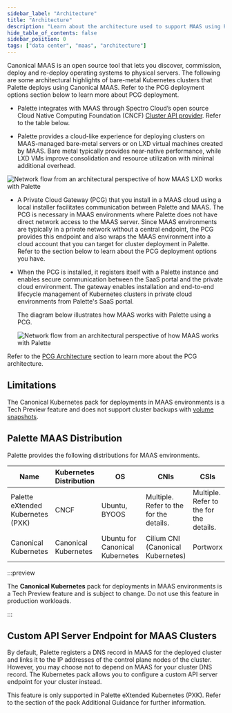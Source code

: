 ```yaml
---
sidebar_label: "Architecture"
title: "Architecture"
description: "Learn about the architecture used to support MAAS using Palette"
hide_table_of_contents: false
sidebar_position: 0
tags: ["data center", "maas", "architecture"]
---
```


Canonical MAAS is an open source tool that lets you discover, commission, deploy and re-deploy operating systems to
physical servers. The following are some architectural highlights of bare-metal Kubernetes clusters that Palette deploys
using Canonical MAAS. Refer to the PCG deployment options section below to learn more about PCG deployment.

- Palette integrates with MAAS through Spectro Cloud’s open source Cloud Native Computing Foundation (CNCF)
  [Cluster API provider](https://github.com/spectrocloud/cluster-api-provider-maas). Refer to the table below.

- Palette provides a cloud-like experience for deploying clusters on MAAS-managed bare-metal servers or on LXD virtual machines created by MAAS. Bare metal typically provides near-native performance, while LXD VMs improve consolidation and resource utilization with minimal additional overhead.

![Network flow from an architectural perspective of how MAAS LXD works with Palette](/clusters_data-center_maas_arch-diagram-maas-lxd_mk.webp)

- A Private Cloud Gateway (PCG) that you install in a MAAS cloud using a local installer facilitates communication
  between Palette and MAAS. The PCG is necessary in MAAS environments where Palette does not have direct network access
  to the MAAS server. Since MAAS environments are typically in a private network without a central endpoint, the PCG
  provides this endpoint and also wraps the MAAS environment into a cloud account that you can target for cluster
  deployment in Palette. Refer to the section below to learn about the PCG deployment options you have.

- When the PCG is installed, it registers itself with a Palette instance and enables secure communication between the
  SaaS portal and the private cloud environment. The gateway enables installation and end-to-end lifecycle management of
  Kubernetes clusters in private cloud environments from Palette's SaaS portal.

  The diagram below illustrates how MAAS works with Palette using a PCG.

  ![Network flow from an architectural perspective of how MAAS works with Palette](/clusters_data-center_maas_arch-diagram-new-4-7-b.webp)

Refer to the [PCG Architecture](../../pcg/architecture.md) section to learn more about the PCG architecture.

## Limitations

The Canonical Kubernetes pack for deployments in MAAS environments is a Tech Preview feature and does not support
cluster backups with [volume snapshots](../../cluster-management/backup-restore/backup-restore.md#volume-snapshots).

## Palette MAAS Distribution

Palette provides the following distributions for MAAS environments.

| Name                              | Kubernetes Distribution | OS                              | CNIs                                                                                                                         | CSIs                                                                                                                         |
| --------------------------------- | ----------------------- | ------------------------------- | ---------------------------------------------------------------------------------------------------------------------------- | ---------------------------------------------------------------------------------------------------------------------------- |
| Palette eXtended Kubernetes (PXK) | CNCF                    | Ubuntu, BYOOS                   | Multiple. Refer to the <VersionedLink text="pack information" url="/integrations/packs/?pack=kubernetes" /> for the details. | Multiple. Refer to the <VersionedLink text="pack information" url="/integrations/packs/?pack=kubernetes" /> for the details. |
| Canonical Kubernetes              | Canonical Kubernetes    | Ubuntu for Canonical Kubernetes | Cilium CNI (Canonical Kubernetes)                                                                                            | Portworx                                                                                                                     |

:::preview

The **Canonical Kubernetes** pack for deployments in MAAS environments is a Tech Preview feature and is subject to
change. Do not use this feature in production workloads.

:::

## Custom API Server Endpoint for MAAS Clusters

By default, Palette registers a DNS record in MAAS for the deployed cluster and links it to the IP addresses of the
control plane nodes of the cluster. However, you may choose not to depend on MAAS for your cluster DNS record. The
Kubernetes pack allows you to configure a custom API server endpoint for your cluster instead.

<!-- prettier-ignore-start -->

This feature is only supported in Palette eXtended Kubernetes (PXK). Refer to the <VersionedLink
  text="Custom API Server Endpoint for MAAS Clusters"
  url="/integrations/packs/?pack=kubernetes"
/>
section of the pack Additional Guidance for further information.

<!-- prettier-ignore-end -->
